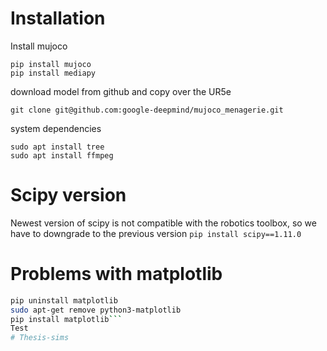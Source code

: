 # Installation
Install mujoco
```
pip install mujoco
pip install mediapy
```

download model from github and copy over the UR5e
```
git clone git@github.com:google-deepmind/mujoco_menagerie.git
```


system dependencies
```
sudo apt install tree
sudo apt install ffmpeg
```

# Scipy version
Newest version of scipy is not compatible with the robotics toolbox, so we have to downgrade to the previous version
```pip install scipy==1.11.0```

# Problems with matplotlib
```bash
pip uninstall matplotlib
sudo apt-get remove python3-matplotlib
pip install matplotlib```
Test
# Thesis-sims
